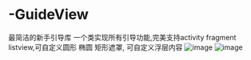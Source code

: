 # -GuideView
最简洁的新手引导库 一个类实现所有引导功能,完美支持activity fragment listview,可自定义圆形 椭圆 矩形遮罩, 可自定义浮层内容
![image](https://github.com/zssAndroid/-GuideView/raw/master/slidemenu.gif)
![image](https://github.com/zssAndroid/-GuideView/raw/master/slidemenu.gif)
